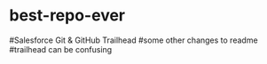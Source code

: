 # best-repo-ever
#Salesforce Git & GitHub Trailhead
#some other changes to readme
#trailhead can be confusing
